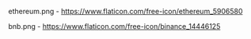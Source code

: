 ethereum.png - https://www.flaticon.com/free-icon/ethereum_5906580

bnb.png - https://www.flaticon.com/free-icon/binance_14446125